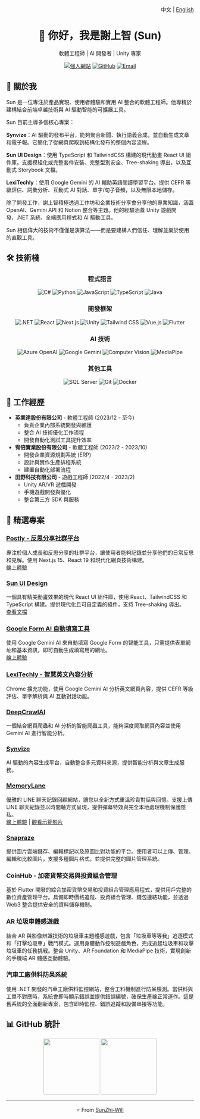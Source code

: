 <div align="right">
  中文 | <a href="README.md">English</a>
</div>

<div align="center">
  <h1>👋 你好，我是謝上智 (Sun)</h1>
  <p>軟體工程師 | AI 開發者 | Unity 專家</p>
  
  [![個人網站](https://img.shields.io/badge/網站-shangzhistime-blue?style=flat-square)](https://sites.google.com/view/shangzhistime)
  [![GitHub](https://img.shields.io/badge/GitHub-SunZhi--Will-181717?style=flat-square&logo=github)](https://github.com/SunZhi-Will)
  [![Email](https://img.shields.io/badge/Email-聯繫我-red?style=flat-square&logo=gmail)](mailto:sun055676@gmail.com)
</div>

## 🚀 關於我
Sun 是一位專注於產品實現、使用者體驗和實用 AI 整合的軟體工程師。他專精於建構結合前端卓越技術與 AI 驅動智能的可擴展工具。

Sun 目前主導多個核心專案：

**Synvize**：AI 驅動的發布平台，能夠聚合新聞、執行語義合成，並自動生成文章和電子報。它簡化了從網頁爬取到結構化發布的整個內容流程。

**Sun UI Design**：使用 TypeScript 和 TailwindCSS 構建的現代動畫 React UI 組件庫。支援模組化或完整套件安裝、完整型別安全、Tree-shaking 導出，以及互動式 Storybook 文檔。

**LexiTechly**：使用 Google Gemini 的 AI 輔助英語閱讀學習平台。提供 CEFR 等級評估、詞彙分析、互動式 AI 對話、單字/句子音頻，以及無限本地儲存。

除了開發工作，謝上智積極透過工作坊和企業技術分享會分享他的專業知識，涵蓋 OpenAI、Gemini API 和 Notion 整合等主題。他的經驗涵蓋 Unity 遊戲開發、.NET 系統、全端應用程式和 AI 驅動工具。

Sun 相信偉大的技術不僅僅是演算法——而是要建構人們信任、理解並樂於使用的直觀工具。

## 🛠️ 技術棧
<div align="center">
  
  ### 程式語言
  ![C#](https://img.shields.io/badge/-C%23-239120?style=for-the-badge&logo=c-sharp&logoColor=white)
  ![Python](https://img.shields.io/badge/-Python-3776AB?style=for-the-badge&logo=Python&logoColor=white)
  ![JavaScript](https://img.shields.io/badge/-JavaScript-F7DF1E?style=for-the-badge&logo=javascript&logoColor=black)
  ![TypeScript](https://img.shields.io/badge/-TypeScript-3178C6?style=for-the-badge&logo=typescript&logoColor=white)
  ![Java](https://img.shields.io/badge/-Java-007396?style=for-the-badge&logo=java&logoColor=white)

  ### 開發框架
  ![.NET](https://img.shields.io/badge/-.NET-512BD4?style=for-the-badge&logo=dotnet&logoColor=white)
  ![React](https://img.shields.io/badge/-React-61DAFB?style=for-the-badge&logo=react&logoColor=black)
  ![Next.js](https://img.shields.io/badge/-Next.js-000000?style=for-the-badge&logo=next.js&logoColor=white)
  ![Unity](https://img.shields.io/badge/-Unity-000000?style=for-the-badge&logo=unity&logoColor=white)
  ![Tailwind CSS](https://img.shields.io/badge/-Tailwind_CSS-38B2AC?style=for-the-badge&logo=tailwind-css&logoColor=white)
  ![Vue.js](https://img.shields.io/badge/-Vue.js-4FC08D?style=for-the-badge&logo=vue.js&logoColor=white)
  ![Flutter](https://img.shields.io/badge/-Flutter-02569B?style=for-the-badge&logo=flutter&logoColor=white)

  ### AI 技術
  ![Azure OpenAI](https://img.shields.io/badge/-Azure_OpenAI-0078D4?style=for-the-badge&logo=microsoft-azure&logoColor=white)
  ![Google Gemini](https://img.shields.io/badge/-Google_Gemini-4285F4?style=for-the-badge&logo=google&logoColor=white)
  ![Computer Vision](https://img.shields.io/badge/-Computer_Vision-5C3EE8?style=for-the-badge&logo=opencv&logoColor=white)
  ![MediaPipe](https://img.shields.io/badge/-MediaPipe-0A0A0A?style=for-the-badge&logoColor=white)

  ### 其他工具
  ![SQL Server](https://img.shields.io/badge/-SQL_Server-CC2927?style=for-the-badge&logo=microsoft-sql-server&logoColor=white)
  ![Git](https://img.shields.io/badge/-Git-F05032?style=for-the-badge&logo=git&logoColor=white)
  ![Docker](https://img.shields.io/badge/-Docker-2496ED?style=for-the-badge&logo=docker&logoColor=white)
</div>

## 💼 工作經歷
- **英業達股份有限公司** - 軟體工程師 (2023/12 - 至今)
  - 負責企業內部系統開發與維護
  - 整合 AI 技術優化工作流程
  - 開發自動化測試工具提升效率
- **宥倍實業股份有限公司** - 軟體工程師 (2023/2 - 2023/10)
  - 開發企業資源規劃系統 (ERP)
  - 設計與實作生產排程系統
  - 建置自動化部署流程
- **田野科技有限公司** - 遊戲工程師 (2022/4 - 2023/2)
  - Unity AR/VR 遊戲開發
  - 手機遊戲開發與優化
  - 整合第三方 SDK 與服務

## 🚀 精選專案
### [Postly - 反思分享社群平台](https://github.com/SunZhi-Will/Postly)
專注於個人成長和反思分享的社群平台，讓使用者能夠記錄並分享他們的日常反思和見解。使用 Next.js 15、React 19 和現代化網頁技術構建。  
[線上體驗](https://postly-gilt.vercel.app)

### [Sun UI Design](https://github.com/SunZhi-Will/sunui-design)
一個具有精美動畫效果的現代 React UI 組件庫，使用 React、TailwindCSS 和 TypeScript 構建。提供現代化且可自定義的組件，支持 Tree-shaking 導出。  
[查看文檔](https://sunui.vercel.app/)

### [Google Form AI 自動填寫工具](https://github.com/SunZhi-Will/AutoFormAI)
使用 Google Gemini AI 來自動填寫 Google Form 的智能工具，只需提供表單網址和基本資訊，即可自動生成填寫用的網址。  
[線上體驗](https://auto-form-ai.vercel.app/)

### [LexiTechly - 智慧英文內容分析](https://chromewebstore.google.com/detail/lexitechly-%E6%99%BA%E6%85%A7%E8%8B%B1%E6%96%87%E5%85%A7%E5%AE%B9%E5%88%86%E6%9E%90/lnfheajgimgpheflgjgknhnppanfenmk)
Chrome 擴充功能，使用 Google Gemini AI 分析英文網頁內容，提供 CEFR 等級評估、單字解析與 AI 互動對話功能。

### [DeepCrawlAI](https://github.com/SunZhi-Will/DeepCrawlAI)
一個結合網頁爬蟲和 AI 分析的智能爬蟲工具，能夠深度爬取網頁內容並使用 Gemini AI 進行智能分析。

### [Synvize](https://synvize.com/)
AI 驅動的內容生成平台，自動整合多元資料來源，提供智能分析與文章生成服務。

### [MemoryLane](https://github.com/Sunzhi-will/memory-lane)
優雅的 LINE 聊天記錄回顧網站，讓您以全新方式重溫珍貴對話與回憶。支援上傳 LINE 聊天紀錄並以時間軸方式呈現，提供彈幕特效與完全本地處理機制保護隱私。  
[線上體驗](https://memorylane-nine.vercel.app/) | [觀看示範影片](https://youtu.be/CPTTjLaydVU)

### [Snapraze](https://github.com/SunZhi-Will/snapraze)
提供圖片雲端儲存、編輯標記以及原圖比對功能的平台。使用者可以上傳、管理、編輯和比較圖片，支援多種圖片格式，並提供完整的圖片管理系統。

### CoinHub - 加密貨幣交易與投資組合管理
基於 Flutter 開發的綜合加密貨幣交易和投資組合管理應用程式，提供用戶完整的數位資產管理平台。具備即時價格追蹤、投資組合管理、錢包連結功能，並透過 Web3 整合提供安全的資料儲存機制。

### AR 垃圾車體感遊戲
結合 AR 與影像辨識技術的垃圾車主題體感遊戲，包含「垃圾車等等我」追逐模式和「打擊垃圾車」戰鬥模式。運用身體動作控制遊戲角色，完成追趕垃圾車和攻擊垃圾車的任務挑戦。整合 Unity、AR Foundation 和 MediaPipe 技術，實現創新的手機端 AR 體感互動體驗。

### 汽車工廠供料防呆系統
使用 .NET 開發的汽車工廠供料監控網站，整合工料機制進行防呆檢測。當供料與工單不對應時，系統會即時顯示錯誤並提供錯誤編號，確保生產線正常運作。這是舊系統的全面翻新專案，包含即時監控、錯誤追蹤和設備串接等功能。

## 📊 GitHub 統計
<div align="center">
  <img height="150" src="https://github-readme-stats.vercel.app/api?username=SunZhi-Will&show_icons=true&theme=radical"/>
  <img height="150" src="https://github-readme-stats.vercel.app/api/top-langs/?username=SunZhi-Will&layout=compact&theme=radical"/>
</div>

---
<div align="center">
  ⭐️ From <a href="https://github.com/SunZhi-Will">SunZhi-Will</a>
</div> 